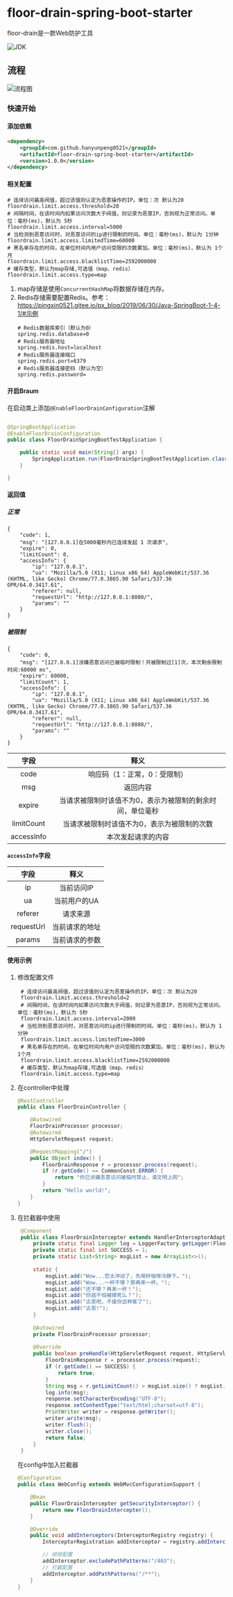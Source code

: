 # floor-drain-spring-boot-starter

floor-drain是一款Web防护工具

![JDK](https://img.shields.io/badge/JDK-1.8-green.svg)


## 流程

![流程图](https://s1.ax1x.com/2020/03/24/8qQdiQ.png)



### 快速开始

#### 添加依赖

```xml
<dependency>
    <groupId>com.github.hanyunpeng0521</groupId>
    <artifactId>floor-drain-spring-boot-starter</artifactId>
    <version>1.0.0</version>
</dependency>
```

#### 相关配置

```properties
# 连续访问最高阀值，超过该值则认定为恶意操作的IP。单位：次 默认为20
floordrain.limit.access.threshold=20
# 间隔时间，在该时间内如果访问次数大于阀值，则记录为恶意IP，否则视为正常访问。单位：毫秒(ms)，默认为 5秒
floordrain.limit.access.interval=5000
# 当检测到恶意访问时，对恶意访问的ip进行限制的时间。单位：毫秒(ms)，默认为 1分钟
floordrain.limit.access.limitedTime=60000
# 黑名单存在的时间，在单位时间内用户访问受限的次数累加。单位：毫秒(ms)，默认为 1个月
floordrain.limit.access.blacklistTime=2592000000
# 缓存类型，默认为map存储,可选值（map、redis）
floordrain.limit.access.type=map
```
1. map存储是使用`ConcurrentHashMap`将数据存储在内存。
2. Redis存储需要配置Redis。参考：<https://pingxin0521.gitee.io/px_blog/2019/06/30/Java-SpringBoot-1-4-1/#示例>
    ```properties
    # Redis数据库索引（默认为0）
    spring.redis.database=0  
    # Redis服务器地址
    spring.redis.host=localhost
    # Redis服务器连接端口
    spring.redis.port=6379  
    # Redis服务器连接密码（默认为空）
    spring.redis.password=
    ```

#### 开启Braum

在启动类上添加`@EnableFloorDrainConfiguration`注解

```java

@SpringBootApplication
@EnableFloorDrainConfiguration
public class FloorDrainSpringBootTestApplication {

    public static void main(String[] args) {
        SpringApplication.run(FloorDrainSpringBootTestApplication.class, args);
    }

}
```

#### 返回值

##### 正常
```text
{
	"code": 1,
	"msg": "[127.0.0.1]在5000毫秒内已连续发起 1 次请求",
	"expire": 0,
	"limitCount": 0,
	"accessInfo": {
		"ip": "127.0.0.1",
		"ua": "Mozilla/5.0 (X11; Linux x86_64) AppleWebKit/537.36 (KHTML, like Gecko) Chrome/77.0.3865.90 Safari/537.36 OPR/64.0.3417.61",
		"referer": null,
		"requestUrl": "http://127.0.0.1:8080/",
		"params": ""
	}
}
```

##### 被限制
```text
{
	"code": 0,
	"msg": "[127.0.0.1]涉嫌恶意访问已被临时限制！共被限制过[1]次，本次剩余限制时间:60000 ms",
	"expire": 60000,
	"limitCount": 1,
	"accessInfo": {
		"ip": "127.0.0.1",
		"ua": "Mozilla/5.0 (X11; Linux x86_64) AppleWebKit/537.36 (KHTML, like Gecko) Chrome/77.0.3865.90 Safari/537.36 OPR/64.0.3417.61",
		"referer": null,
		"requestUrl": "http://127.0.0.1:8080/",
		"params": ""
	}
}
```

| 字段  | 释义 |
| :------------: | :------------: |
| code | 响应码（1：正常，0：受限制） |
| msg | 返回内容 |
| expire | 当请求被限制时该值不为0，表示为被限制的剩余时间，单位毫秒 |
| limitCount | 当请求被限制时该值不为0，表示为被限制的次数 |
| accessInfo | 本次发起请求的内容 |

**`accessInfo`字段**

| 字段  | 释义 |
| :------------: | :------------: |
| ip | 当前访问IP |
| ua | 当前用户的UA |
| referer | 请求来源 |
| requestUrl | 当前请求的地址 |
| params | 当前请求的参数 |

#### 使用示例

1. 修改配置文件
    ```text
     # 连续访问最高阀值，超过该值则认定为恶意操作的IP。单位：次 默认为20
     floordrain.limit.access.threshold=2
     # 间隔时间，在该时间内如果访问次数大于阀值，则记录为恶意IP，否则视为正常访问。单位：毫秒(ms)，默认为 5秒
     floordrain.limit.access.interval=2000
     # 当检测到恶意访问时，对恶意访问的ip进行限制的时间。单位：毫秒(ms)，默认为 1分钟
     floordrain.limit.access.limitedTime=3000
     # 黑名单存在的时间，在单位时间内用户访问受限的次数累加。单位：毫秒(ms)，默认为 1个月
     floordrain.limit.access.blacklistTime=2592000000
     # 缓存类型，默认为map存储,可选值（map、redis）
     floordrain.limit.access.type=map
    ```
2. 在controller中处理
    ```java
    @RestController
    public class FloorDrainController {
    
        @Autowired
        FloorDrainProcessor processor;
        @Autowired
        HttpServletRequest request;
    
        @RequestMapping("/")
        public Object index() {
            FloorDrainResponse r = processor.process(request);
            if (r.getCode() == CommonConst.ERROR) {
                return "你已涉嫌恶意访问被临时禁止，请文明上网";
            }
            return "Hello world!";
        }
    }
    ```
3. 在拦截器中使用
    ```java
     @Component
     public class FloorDrainIntercepter extends HandlerInterceptorAdapter {
         private static final Logger log = LoggerFactory.getLogger(FloorDrainIntercepter.class);
         private static final int SUCCESS = 1;
         private static List<String> msgList = new ArrayList<>();
     
         static {
             msgList.add("Wow...您太冲动了，先喝杯咖啡冷静下。");
             msgList.add("Wow...一杯不够？那再来一杯。");
             msgList.add("还不够？再来一杯！");
             msgList.add("你就不怕被撑死么？");
             msgList.add("古恩吧，不接你这种客了");
             msgList.add("古恩!");
         }
     
         @Autowired
         private FloorDrainProcessor processor;
     
         @Override
         public boolean preHandle(HttpServletRequest request, HttpServletResponse response, Object handler) throws Exception {
             FloorDrainResponse r = processor.process(request);
             if (r.getCode() == SUCCESS) {
                 return true;
             }
             String msg = r.getLimitCount() > msgList.size() ? msgList.get(msgList.size() - 1) : msgList.get(r.getLimitCount() - 1);
             log.info(msg);
             response.setCharacterEncoding("UTF-8");
             response.setContentType("text/html;charset=utf-8");
             PrintWriter writer = response.getWriter();
             writer.write(msg);
             writer.flush();
             writer.close();
             return false;
         }
     }
    ```
    在config中加入拦截器
    ```java
    @Configuration
    public class WebConfig extends WebMvcConfigurationSupport {
    
        @Bean
        public FloorDrainIntercepter getSecurityInterceptor() {
            return new FloorDrainIntercepter();
        }
    
        @Override
        public void addInterceptors(InterceptorRegistry registry) {
            InterceptorRegistration addInterceptor = registry.addInterceptor(getSecurityInterceptor());
    
            // 排除配置
            addInterceptor.excludePathPatterns("/403");
            // 拦截配置
            addInterceptor.addPathPatterns("/**");
        }
    }
    ```